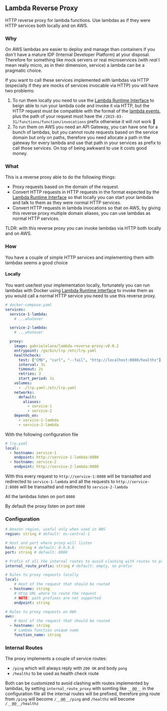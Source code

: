 ## Lambda Reverse Proxy

HTTP reverse proxy for lambda functions. Use lambdas as if they were HTTP
services both locally and on AWS.

### Why

On AWS lambdas are easier to deploy and manage than containers if you don't have
a mature IDP (Internal Developer Platform) at your disposal. Therefore for
something like mock servers or real microservices (with _real_ I mean really
micro, as in their dimension, service) a lambda can be a pragmatic choice.

If you want to call these services implemented with lambdas via HTTP (especially
if they are mocks of services invocable via HTTP) you will have two problems:

1. To run them locally you need to use the [Lambda Runtime
   Interface](https://github.com/aws/aws-lambda-runtime-interface-emulator) to
   beign able to run your lambda code and invoke it via HTTP, but the HTTP
   request must be compatible with the format of the [lambda
   events](https://docs.aws.amazon.com/lambda/latest/api/API_Invoke.html#API_Invoke_RequestSyntax),
   plus the path of your request must have the
   `/2015-03-31/functions/function/invocations` prefix otherwise it will not
   work 🤷
2. To run them on AWS you need an API Gateway, you can have one for a bunch of
   lambdas, but you cannot route requests based on the service domain but only
   on paths, therefore you need allocate a path in the gateway for every lambda
   and use that path in your services as prefix to call those services. On top
   of being awkward to use it costs good money.

### What

This is a reverse proxy able to do the following things:

- Proxy requests based on the domain of the request.
- Convert HTTP requests in HTTP requests in the format expected by the [Lambda
  Runtime Interface](https://github.com/aws/aws-lambda-runtime-interface-emulator) so
  that locally you can start your lambdas and talk to them as they were normal
  HTTP services.
- Convert HTTP requests in lambda invocations so that on AWS, by giving this
  reverse proxy multiple domain aliases, you can use lambdas as normal HTTP
  services.

TLDR: with this reverse proxy you can invoke lambdas via HTTP both locally and
on AWS.

### How

You have a couple of simple HTTP services and implementing them with lambdas
seems a good choice

#### Locally

You want use/test your implementation locally, fortunately you can run lambdas
with Docker using [Lambda Runtime
Interface](https://github.com/aws/aws-lambda-runtime-interface-emulator) to
invoke them as you would call a normal HTTP service you need to use this reverse
proxy.

```yaml
# docker-compose.yaml
services:
  service-1-lambda:
    # ...whatever

  service-2-lambda:
    # ...whatever

  proxy:
    image: gabrielelana/lambda-reverse-proxy:v0.0.2
    entrypoint: /go/bin/lrp /etc/lrp.yaml
    healthcheck:
      test: ["CMD", "curl", "--fail", "http://localhost:8080/healthz"]
      interval: 3s
      timeout: 2s
      retries: 3
      start_period: 1s
    volumes:
      - ./lrp.yaml:/etc/lrp.yaml
    networks:
      default:
        aliases:
          - service-1
          - service-2
    depends_on:
      - service-1-lambda
      - service-2-lambda
```

With the following configuration file

```yaml
# lrp.yaml
local:
  - hostname: service-1
    endpoint: http://service-1-lambda:8080
  - hostname: service-2
    endpoint: http://service-2-lambda:8080
```

With this every request to `http://service-1:8080` will be transalted and
redirected to `service-1-lambda` and all the requests to `http://service-2:8080`
will be transalted and redirected to `service-2-lambda`

All the lambdas listen on port `8080`

By default the proxy listen on port `8080`

### Configuration

```yaml
# Amazon region, useful only when used in AWS
region: string # default: eu-central-1

# Host and port where proxy will listen
host: string # default: 0.0.0.0
port: string # default: 8080

# Prefix of all the internal routes to avoid clashing with routes to proxy to lambdas
internal_route_prefix: string # default: empty, no prefix

# Rules to proxy requests locally
local:
    # Host of the request that should be routed
  - hostname: string
    # Http URL where to route the request
    # NOTE: path prefixes are not supported
    endpoint: string

# Rules to proxy requests on AWS
aws:
    # Host of the request that should be routed
  - hostname: string
    # Lambda function unique name
    function_name: string
```

### Internal Routes

The proxy implements a couple of service routes:
- `/ping` which will always reply with `200 OK` and body `pong`
- `/healthz` to be used as health check route

Both can be customized to avoid clashing with routes implemented by lambdas, by
setting `internal_route_proxy` with somting like `__@@__` in the configuration
file all the internal routes will be prefixed, therefore ping route from `/ping`
will become `/__@@__/ping` and `/healthz` will become `/__@@__/healthz`
